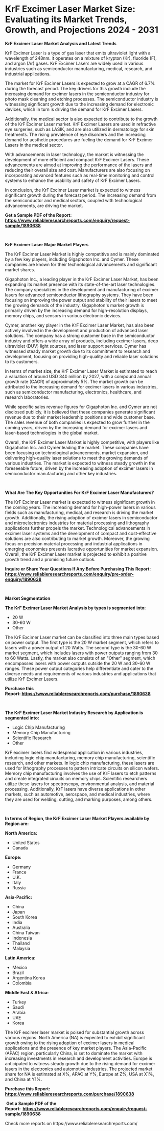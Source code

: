 <p><h1>KrF Excimer Laser Market Size: Evaluating its Market Trends, Growth, and Projections 2024 - 2031</h1></p><p><strong>KrF Excimer Laser Market Analysis and Latest Trends</strong></p>
<p><p>KrF Excimer Laser is a type of gas laser that emits ultraviolet light with a wavelength of 248nm. It operates on a mixture of krypton (Kr), fluoride (F), and argon (Ar) gases. KrF Excimer Lasers are widely used in various industries such as semiconductor manufacturing, medical, research, and industrial applications.</p><p>The market for KrF Excimer Lasers is expected to grow at a CAGR of 6.7% during the forecast period. The key drivers for this growth include the increasing demand for excimer lasers in the semiconductor industry for photo mask cleaning and etching processes. The semiconductor industry is witnessing significant growth due to the increasing demand for electronic devices, which in turn is driving the demand for KrF Excimer Lasers.</p><p>Additionally, the medical sector is also expected to contribute to the growth of the KrF Excimer Laser market. KrF Excimer Lasers are used in refractive eye surgeries, such as LASIK, and are also utilized in dermatology for skin treatments. The rising prevalence of eye disorders and the increasing demand for aesthetic procedures are fueling the demand for KrF Excimer Lasers in the medical sector.</p><p>With advancements in laser technology, the market is witnessing the development of more efficient and compact KrF Excimer Lasers. These advancements are aimed at improving the performance of the lasers and reducing their overall size and cost. Manufacturers are also focusing on incorporating advanced features such as real-time monitoring and control systems to enhance the usability and safety of KrF Excimer Lasers.</p><p>In conclusion, the KrF Excimer Laser market is expected to witness significant growth during the forecast period. The increasing demand from the semiconductor and medical sectors, coupled with technological advancements, are driving the market.</p></p>
<p><strong>Get a Sample PDF of the Report:&nbsp; <a href="https://www.reliableresearchreports.com/enquiry/request-sample/1890638">https://www.reliableresearchreports.com/enquiry/request-sample/1890638</a></strong></p>
<p>&nbsp;</p>
<p><strong>KrF Excimer Laser Major Market Players</strong></p>
<p><p>The KrF Excimer Laser Market is highly competitive and is mainly dominated by a few key players, including Gigaphoton Inc. and Cymer. These companies are known for their technological advancements and significant market shares.</p><p>Gigaphoton Inc., a leading player in the KrF Excimer Laser Market, has been expanding its market presence with its state-of-the-art laser technologies. The company specializes in the development and manufacturing of excimer lasers for advanced semiconductor lithography systems. They have been focusing on improving the power output and stability of their lasers to meet the growing demands of the industry. Gigaphoton's market growth is primarily driven by the increasing demand for high-resolution displays, memory chips, and sensors in various electronic devices.</p><p>Cymer, another key player in the KrF Excimer Laser Market, has also been actively involved in the development and production of advanced laser solutions. The company has a strong customer base in the semiconductor industry and offers a wide array of products, including excimer lasers, deep ultraviolet (DUV) light sources, and laser support services. Cymer has witnessed steady market growth due to its commitment to research and development, focusing on providing high-quality and reliable laser solutions to its customers.</p><p>In terms of market size, the KrF Excimer Laser Market is estimated to reach a valuation of around USD 340 million by 2027, with a compound annual growth rate (CAGR) of approximately 5%. The market growth can be attributed to the increasing demand for excimer lasers in various industries, such as semiconductor manufacturing, electronics, healthcare, and research laboratories.</p><p>While specific sales revenue figures for Gigaphoton Inc. and Cymer are not disclosed publicly, it is believed that these companies generate significant revenue due to their market leadership positions and wide customer base. The sales revenue of both companies is expected to grow further in the coming years, driven by the increasing demand for excimer lasers and laser-based technologies in the global market.</p><p>Overall, the KrF Excimer Laser Market is highly competitive, with players like Gigaphoton Inc. and Cymer leading the market. These companies have been focusing on technological advancements, market expansion, and delivering high-quality laser solutions to meet the growing demands of various industries. The market is expected to witness steady growth in the foreseeable future, driven by the increasing adoption of excimer lasers in semiconductor manufacturing and other key industries.</p></p>
<p>&nbsp;</p>
<p><strong>What Are The Key Opportunities For KrF Excimer Laser Manufacturers?</strong></p>
<p><p>The KrF Excimer Laser market is expected to witness significant growth in the coming years. The increasing demand for high-power lasers in various fields such as manufacturing, medical, and research is driving the market growth. Additionally, the rising adoption of excimer lasers in semiconductor and microelectronics industries for material processing and lithography applications further propels the market. Technological advancements in excimer laser systems and the development of compact and cost-effective solutions are also contributing to market growth. Moreover, the growing focus on precision material processing and industrial applications in emerging economies presents lucrative opportunities for market expansion. Overall, the KrF Excimer Laser market is projected to exhibit a positive growth trend and a promising future outlook.</p></p>
<p><strong>Inquire or Share Your Questions If Any Before Purchasing This Report: <a href="https://www.reliableresearchreports.com/enquiry/pre-order-enquiry/1890638">https://www.reliableresearchreports.com/enquiry/pre-order-enquiry/1890638</a></strong></p>
<p>&nbsp;</p>
<p><strong>Market Segmentation</strong></p>
<p><strong>The KrF Excimer Laser Market Analysis by types is segmented into:</strong></p>
<p><ul><li>20 W</li><li>30-60 W</li><li>Other</li></ul></p>
<p><p>The KrF Excimer Laser market can be classified into three main types based on power output. The first type is the 20 W market segment, which refers to lasers with a power output of 20 Watts. The second type is the 30-60 W market segment, which includes lasers with power outputs ranging from 30 to 60 Watts. Lastly, the market also consists of an "Other" segment, which encompasses lasers with power outputs outside the 20 W and 30-60 W ranges. These power output categories help differentiate and cater to the diverse needs and requirements of various industries and applications that utilize KrF Excimer Lasers.</p></p>
<p><strong>Purchase this Report:&nbsp;<a href="https://www.reliableresearchreports.com/purchase/1890638">https://www.reliableresearchreports.com/purchase/1890638</a></strong></p>
<p>&nbsp;</p>
<p><strong>The KrF Excimer Laser Market Industry Research by Application is segmented into:</strong></p>
<p><ul><li>Logic Chip Manufacturing</li><li>Memory Chip Manufacturing</li><li>Scientific Research</li><li>Other</li></ul></p>
<p><p>KrF excimer lasers find widespread application in various industries, including logic chip manufacturing, memory chip manufacturing, scientific research, and other markets. In logic chip manufacturing, these lasers are used for lithography processes to pattern intricate circuits on silicon wafers. Memory chip manufacturing involves the use of KrF lasers to etch patterns and create integrated circuits on memory chips. Scientific researchers utilize these lasers for spectroscopy, environmental analysis, and material processing. Additionally, KrF lasers have diverse applications in other markets, such as automotive, aerospace, and medical industries, where they are used for welding, cutting, and marking purposes, among others.</p></p>
<p>&nbsp;</p>
<p><strong>In terms of Region, the KrF Excimer Laser Market Players available by Region are:</strong></p>
<p>
    <p> <strong> North America: </strong>
        <ul>
            <li>United States</li>
            <li>Canada</li>
        </ul>
        </p> 
    <p> <strong> Europe: </strong>
        <ul>
            <li>Germany</li>
            <li>France</li>
            <li>U.K.</li>
            <li>Italy</li>
            <li>Russia</li>
        </ul>
        </p> 
    <p> <strong> Asia-Pacific: </strong>
        <ul>
            <li>China</li>
            <li>Japan</li>
            <li>South Korea</li>
            <li>India</li>
            <li>Australia</li>
            <li>China Taiwan</li>
            <li>Indonesia</li>
            <li>Thailand</li>
            <li>Malaysia</li>
        </ul>
        </p> 
    <p> <strong> Latin America: </strong>
        <ul>
            <li>Mexico</li>
            <li>Brazil</li>
            <li>Argentina Korea</li>
            <li>Colombia</li>
        </ul>
        </p> 
    <p> <strong> Middle East & Africa: </strong>
        <ul>
            <li>Turkey</li>
            <li>Saudi</li>
            <li>Arabia</li>
            <li>UAE</li>
            <li>Korea</li>
        </ul>
    </p>
    </p>
<p><p>The KrF excimer laser market is poised for substantial growth across various regions. North America (NA) is expected to exhibit significant growth owing to the rising adoption of excimer lasers in medical applications and the presence of key market players. The Asia-Pacific (APAC) region, particularly China, is set to dominate the market with increasing investments in research and development activities. Europe is anticipated to witness steady growth due to the rising demand for excimer lasers in the electronics and automotive industries. The projected market share for NA is estimated at X%, APAC at Y%, Europe at Z%, USA at X1%, and China at Y1%.</p></p>
<p><strong>Purchase this Report: <a href="https://www.reliableresearchreports.com/purchase/1890638">https://www.reliableresearchreports.com/purchase/1890638</a></strong></p>
<p>&nbsp;<strong>Get a Sample PDF of the Report:&nbsp;&nbsp;<a href="https://www.reliableresearchreports.com/enquiry/request-sample/1890638">https://www.reliableresearchreports.com/enquiry/request-sample/1890638</a></strong></p>
<p><strong></strong></p>
<p>Check more reports on https://www.reliableresearchreports.com/</p>